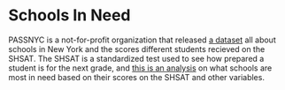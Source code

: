 # Schools In Need

PASSNYC is a not-for-profit organization that released [a dataset](https://www.kaggle.com/passnyc/data-science-for-good#2016%20School%20Explorer.csv) all about schools in New York and the scores different students recieved on the SHSAT. The SHSAT is a standardized test used to see how prepared a student is for the next grade, and [this is an analysis](https://nbviewer.jupyter.org/github/mwmcnall/Honors-College-Project/blob/master/Honors%20College%20Data%20stuff.slides.html#/) on what schools are most in need based on their scores on the SHSAT and other variables.
